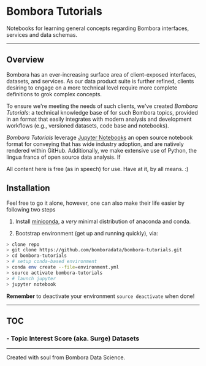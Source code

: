 # Bombora Tutorials

Notebooks for learning general concepts regarding Bombora interfaces, services and data schemas.

---
## Overview

Bombora has an ever-increasing surface area of client-exposed interfaces, datasets, and services. As our data product suite is further refined, clients desiring to engage on a more technical level require more complete definitions to grok complex concepts.

To ensure we're meeting the needs of such clients, we've created *Bombora Tutorials*: a technical knowledge base of for such Bombora topics, provided in an format that easily integrates with modern analysis and development workflows (e.g., versioned datasets, code base and notebooks).

*Bombora Tutorials* leverage [Jupyter Notebooks](http://jupyter.org/) an open source notebook format for conveying that has wide industry adoption, and are natively rendered within GitHub. Additionally, we make extensive use of Python, the lingua franca of open source data analysis. If 

All content here is free (as in speech) for use. Have at it, by all means. :)

## Installation

Feel free to go it alone, however, one can also make their life easier by following two steps

1. Install [miniconda](http://conda.pydata.org/miniconda.html), a *very* minimal distribution of anaconda and conda.

2. Bootstrap environment (get up and running quickly), via:

```bash
> clone repo
> git clone https://github.com/bomboradata/bombora-tutorials.git
> cd bombora-tutorials
> # setup conda-based environment
> conda env create --file=environment.yml
> source activate bombora-tutorials
> # launch jupyter
> jupyter notebook
```

**Remember** to deactivate your environment `source deactivate` when done!

----

## TOC

### - Topic Interest Score (aka. Surge) Datasets

---

Created with soul from Bombora Data Science.
